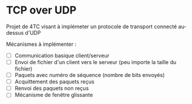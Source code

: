 # TCP over UDP

Projet de 4TC visant à implémeter un protocole de transport connecté au-dessus d'UDP

Mécanismes à implémenter :
 - [ ] Communication basique client/serveur
 - [ ] Envoi de fichier d'un client vers le serveur (peu importe la taille du fichier)
 - [ ] Paquets avec numéro de séquence (nombre de bits envoyés)
 - [ ] Acquittement des paquets reçus
 - [ ] Renvoi des paquets non reçus
 - [ ] Mécanisme de fenêtre glissante